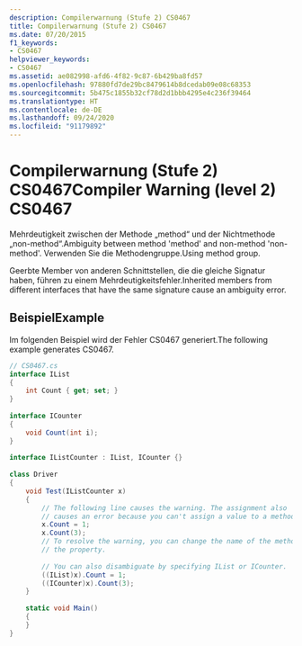 ```yaml
---
description: Compilerwarnung (Stufe 2) CS0467
title: Compilerwarnung (Stufe 2) CS0467
ms.date: 07/20/2015
f1_keywords:
- CS0467
helpviewer_keywords:
- CS0467
ms.assetid: ae082998-afd6-4f82-9c87-6b429ba8fd57
ms.openlocfilehash: 97880fd7de29bc8479614b8dcedab09e08c68353
ms.sourcegitcommit: 5b475c1855b32cf78d2d1bbb4295e4c236f39464
ms.translationtype: HT
ms.contentlocale: de-DE
ms.lasthandoff: 09/24/2020
ms.locfileid: "91179892"
---
```

# <a name="compiler-warning-level-2-cs0467"></a><span data-ttu-id="d8983-103">Compilerwarnung (Stufe 2) CS0467</span><span class="sxs-lookup"><span data-stu-id="d8983-103">Compiler Warning (level 2) CS0467</span></span>

<span data-ttu-id="d8983-104">Mehrdeutigkeit zwischen der Methode „method“ und der Nichtmethode „non-method“.</span><span class="sxs-lookup"><span data-stu-id="d8983-104">Ambiguity between method 'method' and non-method 'non-method'.</span></span> <span data-ttu-id="d8983-105">Verwenden Sie die Methodengruppe.</span><span class="sxs-lookup"><span data-stu-id="d8983-105">Using method group.</span></span>  
  
 <span data-ttu-id="d8983-106">Geerbte Member von anderen Schnittstellen, die die gleiche Signatur haben, führen zu einem Mehrdeutigkeitsfehler.</span><span class="sxs-lookup"><span data-stu-id="d8983-106">Inherited members from different interfaces that have the same signature  cause an ambiguity error.</span></span>  
  
## <a name="example"></a><span data-ttu-id="d8983-107">Beispiel</span><span class="sxs-lookup"><span data-stu-id="d8983-107">Example</span></span>  

 <span data-ttu-id="d8983-108">Im folgenden Beispiel wird der Fehler CS0467 generiert.</span><span class="sxs-lookup"><span data-stu-id="d8983-108">The following example generates CS0467.</span></span>  
  
```csharp  
// CS0467.cs  
interface IList
{  
    int Count { get; set; }  
}  
  
interface ICounter  
{  
    void Count(int i);  
}  
  
interface IListCounter : IList, ICounter {}  
  
class Driver
{  
    void Test(IListCounter x)  
    {  
        // The following line causes the warning. The assignment also  
        // causes an error because you can't assign a value to a method.  
        x.Count = 1;  
        x.Count(3);
        // To resolve the warning, you can change the name of the method or
        // the property.  
  
        // You can also disambiguate by specifying IList or ICounter.  
        ((IList)x).Count = 1;  
        ((ICounter)x).Count(3);  
    }  
  
    static void Main()
    {  
    }  
}  
```
